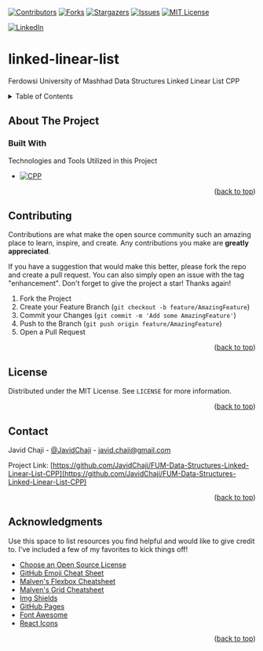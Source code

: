 <a name="readme-top"></a>

[![Contributors][Contributors-Shield]][Contributors-URL]
[![Forks][Forks-Shield]][Forks-URL]
[![Stargazers][Stars-Shield]][Stars-URL]
[![Issues][Issues-Shield]][Issues-URL]
[![MIT License][License-Shield]][License-URL]

[![LinkedIn][LinkedIn-Shield]][Javid-LinkedIn-URL]

# linked-linear-list

Ferdowsi University of Mashhad Data Structures Linked Linear List CPP



<!-- TABLE OF CONTENTS -->
<details>
  <summary>Table of Contents</summary>
  <ol>
    <li>
      <a href="#about-the-project">About The Project</a>
      <ul>
        <li><a href="#built-with">Built With</a></li>
      </ul>
    </li>
    <li>
      <a href="#getting-started">Getting Started</a>
      <ul>
        <li><a href="#prerequisites">Prerequisites</a></li>
        <li><a href="#installation">Installation</a></li>
      </ul>
    </li>
    <li><a href="#usage">Usage</a></li>
    <li><a href="#roadmap">Roadmap</a></li>
    <li><a href="#contributing">Contributing</a></li>
    <li><a href="#license">License</a></li>
    <li><a href="#contact">Contact</a></li>
    <li><a href="#acknowledgments">Acknowledgments</a></li>
  </ol>
</details>



<!-- ABOUT THE PROJECT -->
## About The Project



### Built With

Technologies and Tools Utilized in this Project

* [![CPP][CPP-Shield]][CPP-URL]

<p align="right">(<a href="#readme-top">back to top</a>)</p>



<!-- CONTRIBUTING -->
## Contributing

Contributions are what make the open source community such an amazing place to learn, inspire, and create. Any contributions you make are **greatly appreciated**.

If you have a suggestion that would make this better, please fork the repo and create a pull request. You can also simply open an issue with the tag "enhancement".
Don't forget to give the project a star! Thanks again!

1. Fork the Project
2. Create your Feature Branch (`git checkout -b feature/AmazingFeature`)
3. Commit your Changes (`git commit -m 'Add some AmazingFeature'`)
4. Push to the Branch (`git push origin feature/AmazingFeature`)
5. Open a Pull Request

<p align="right">(<a href="#readme-top">back to top</a>)</p>



<!-- LICENSE -->
## License

Distributed under the MIT License. See `LICENSE` for more information.

<p align="right">(<a href="#readme-top">back to top</a>)</p>



<!-- CONTACT -->
## Contact

Javid Chaji - [@JavidChaji](https://twitter.com/JavidChaji) - javid.chaji@gmail.com

Project Link: [https://github.com/JavidChaji/FUM-Data-Structures-Linked-Linear-List-CPP](https://github.com/JavidChaji/FUM-Data-Structures-Linked-Linear-List-CPP)

<p align="right">(<a href="#readme-top">back to top</a>)</p>



<!-- ACKNOWLEDGMENTS -->
## Acknowledgments

Use this space to list resources you find helpful and would like to give credit to. I've included a few of my favorites to kick things off!

* [Choose an Open Source License](https://choosealicense.com)
* [GitHub Emoji Cheat Sheet](https://www.webpagefx.com/tools/emoji-cheat-sheet)
* [Malven's Flexbox Cheatsheet](https://flexbox.malven.co/)
* [Malven's Grid Cheatsheet](https://grid.malven.co/)
* [Img Shields](https://shields.io)
* [GitHub Pages](https://pages.github.com)
* [Font Awesome](https://fontawesome.com)
* [React Icons](https://react-icons.github.io/react-icons/search)

<p align="right">(<a href="#readme-top">back to top</a>)</p>



<!-- MARKDOWN LINKS & IMAGES -->
<!-- https://www.markdownguide.org/basic-syntax/#reference-style-links -->
<!-- https://ileriayo.github.io/markdown-badges/ -->

<!-- Contributors -->
[Contributors-Shield]: https://img.shields.io/github/contributors/javidchaji/FUM-Data-Structures-Linked-Linear-List-CPP.svg?style=for-the-badge

[Contributors-URL]: https://github.com/javidchaji/FUM-Data-Structures-Linked-Linear-List-CPP/graphs/contributors


<!-- Forks -->
[Forks-Shield]: https://img.shields.io/github/forks/javidchaji/FUM-Data-Structures-Linked-Linear-List-CPP.svg?style=for-the-badge

[Forks-URL]: https://github.com/javidchaji/FUM-Data-Structures-Linked-Linear-List-CPP/network/members


<!-- Stars -->
[Stars-Shield]: https://img.shields.io/github/stars/javidchaji/FUM-Data-Structures-Linked-Linear-List-CPP.svg?style=for-the-badge

[Stars-URL]: https://github.com/javidchaji/FUM-Data-Structures-Linked-Linear-List-CPP/stargazers


<!-- Issues -->
[Issues-Shield]: https://img.shields.io/github/issues/javidchaji/FUM-Data-Structures-Linked-Linear-List-CPP.svg?style=for-the-badge

[Issues-URL]: https://github.com/javidchaji/FUM-Data-Structures-Linked-Linear-List-CPP/issues


<!-- License -->
[License-Shield]: https://img.shields.io/github/license/javidchaji/FUM-Data-Structures-Linked-Linear-List-CPP.svg?style=for-the-badge

[License-URL]: https://github.com/javidchaji/FUM-Data-Structures-Linked-Linear-List-CPP/blob/master/LICENSE


<!-- LinkedIn -->
[LinkedIn-Shield]: https://img.shields.io/badge/linkedin-%230077B5.svg?style=for-the-badge&logo=linkedin&logoColor=white

[Javid-LinkedIn-URL]: https://linkedin.com/in/javidchaji


<!-- C++ -->
[CPP-Shield]: https://img.shields.io/badge/C%2B%2B-00599C?style=for-the-badge&logo=c%2B%2B&logoColor=white

[CPP-URL]: https://isocpp.org/
